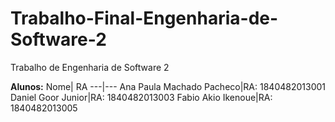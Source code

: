 # Trabalho-Final-Engenharia-de-Software-2
Trabalho de Engenharia de Software 2

**__Alunos:__**
 Nome| RA
 ---|---
 Ana Paula Machado Pacheco|RA: 1840482013001
 Daniel Goor Junior|RA: 1840482013003
 Fabio Akio Ikenoue|RA: 1840482013005
